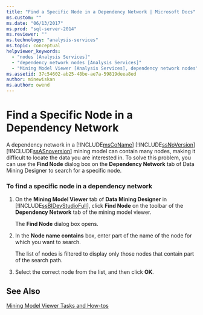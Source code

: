 ```yaml
---
title: "Find a Specific Node in a Dependency Network | Microsoft Docs"
ms.custom: ""
ms.date: "06/13/2017"
ms.prod: "sql-server-2014"
ms.reviewer: ""
ms.technology: "analysis-services"
ms.topic: conceptual
helpviewer_keywords: 
  - "nodes [Analysis Services]"
  - "dependency network nodes [Analysis Services]"
  - "Mining Model Viewer [Analysis Services], dependency network nodes"
ms.assetid: 37c54602-ab25-48be-ae7a-59819deea8ed
author: minewiskan
ms.author: owend
---
```

# Find a Specific Node in a Dependency Network
  A dependency network in a [!INCLUDE[msCoName](../../includes/msconame-md.md)] [!INCLUDE[ssNoVersion](../../includes/ssnoversion-md.md)] [!INCLUDE[ssASnoversion](../../includes/ssasnoversion-md.md)] mining model can contain many nodes, making it difficult to locate the data you are interested in. To solve this problem, you can use the **Find Node** dialog box on the **Dependency Network** tab of Data Mining Designer to search for a specific node.  
  
### To find a specific node in a dependency network  
  
1.  On the **Mining Model Viewer** tab of **Data Mining Designer** in [!INCLUDE[ssBIDevStudioFull](../../includes/ssbidevstudiofull-md.md)], click **Find Node** on the toolbar of the **Dependency Network** tab of the mining model viewer.  
  
     The **Find Node** dialog box opens.  
  
2.  In the **Node name contains** box, enter part of the name of the node for which you want to search.  
  
     The list of nodes is filtered to display only those nodes that contain part of the search path.  
  
3.  Select the correct node from the list, and then click **OK**.  
  
## See Also  
 [Mining Model Viewer Tasks and How-tos](mining-model-viewer-tasks-and-how-tos.md)  
  
  
